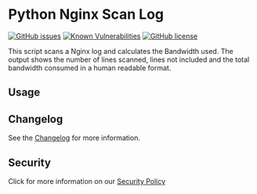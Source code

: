 # Python Nginx Scan Log

[![GitHub issues](https://img.shields.io/github/issues/clivewalkden/nginx-log-bandwidth?style=flat-square)](https://github.com/clivewalkden/nginx-log-bandwidth/issues)
[![Known Vulnerabilities](https://snyk.io/test/github/clivewalkden/nginx-log-bandwidth/badge.svg?style=flat-square)](https://snyk.io/test/github/clivewalkden/nginx-log-bandwidth)
[![GitHub license](https://img.shields.io/github/license/clivewalkden/nginx-log-bandwidth?style=flat-square)](https://github.com/clivewalkden/nginx-log-bandwidth/blob/master/LICENSE)

This script scans a Nginx log and calculates the Bandwidth used. The output shows the number of lines scanned, lines not included and the total bandwidth consumed in a human readable format.

## Usage

## Changelog
See the [Changelog](./CHANGELOG.md) for more information.

## Security
Click for more information on our [Security Policy](./SECURITY.md)